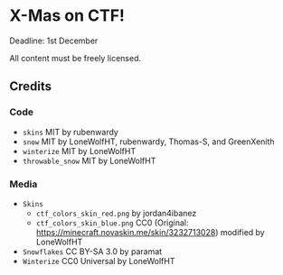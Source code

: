 # X-Mas on CTF!

Deadline: 1st December

All content must be freely licensed.

## Credits

### Code
* `skins` MIT by rubenwardy
* `snow` MIT by LoneWolfHT, rubenwardy, Thomas-S, and GreenXenith
* `winterize` MIT by LoneWolfHT
* `throwable_snow` MIT by LoneWolfHT

### Media

* `Skins`
  * `ctf_colors_skin_red.png` by jordan4ibanez
  * `ctf_colors_skin_blue.png` CC0 (Original: https://minecraft.novaskin.me/skin/3232713028) modified by LoneWolfHT
* `Snowflakes` CC BY-SA 3.0 by paramat
* `Winterize` CC0 Universal by LoneWolfHT
